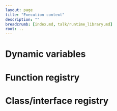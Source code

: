 ```yaml
---
layout: page
title: "Execution context"
description: ""
breadcrumb: [index.md, talk/runtime_library.md]
root: ..
---
```


# Dynamic variables

# Function registry

# Class/interface registry

